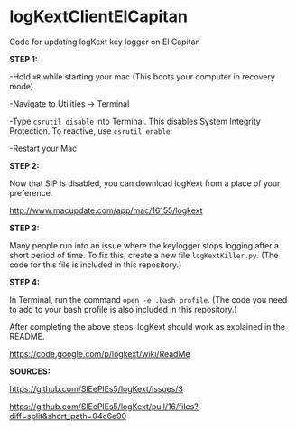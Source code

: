 # logKextClientElCapitan
Code for updating logKext key logger on El Capitan

<b>STEP 1:</b>

-Hold `⌘R` while starting your mac (This boots your computer in recovery mode).

-Navigate to Utilities → Terminal

-Type `csrutil disable` into Terminal. This disables System Integrity Protection. To reactive, use `csrutil enable`.

-Restart your Mac

<b>STEP 2:</b>

Now that SIP is disabled, you can download logKext from a place of your preference.

http://www.macupdate.com/app/mac/16155/logkext

<b>STEP 3:</b>

Many people run into an issue where the keylogger stops logging after a short period of time.  To fix this, create a new file `logKextKiller.py`. (The code for this file is included in this repository.)

<b>STEP 4:</b>

In Terminal, run the command `open -e .bash_profile`.  (The code you need to add to your bash profile is also included in this repository.)

After completing the above steps, logKext should work as explained in the README.

https://code.google.com/p/logkext/wiki/ReadMe

<b>SOURCES:</b>

https://github.com/SlEePlEs5/logKext/issues/3

https://github.com/SlEePlEs5/logKext/pull/16/files?diff=split&short_path=04c6e90
